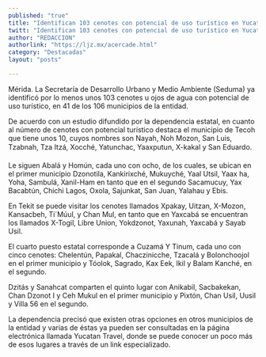 ```yaml
---
published: "true"
title: "Identifican 103 cenotes con potencial de uso turístico en Yucatán"
twitt: "Identifican 103 cenotes con potencial de uso turístico en Yucatán"
author: "REDACCION"
authorlink: "https://ljz.mx/acercade.html"
category: "Destacadas"
layout: "posts"

---
```



  Mérida. La Secretaría de Desarrollo Urbano y Medio Ambiente (Seduma) ya identificó por lo menos unos 103 cenotes u ojos de agua con potencial de uso turístico, en 41 de los 106 municipios de la entidad.



  De acuerdo con un estudio difundido por la dependencia estatal, en cuanto al número de cenotes con potencial turístico destaca el municipio de Tecoh que tiene unos 10, cuyos nombres son Nayah, Noh Mozon, San Luis, Tzabnah, Tza Itzá, Xocché, Yatunchac, Yaaxputun, X-kakal y San Eduardo.



  Le siguen Abalá y Homún, cada uno con ocho, de los cuales, se ubican en el primer municipio Dzonotila, Kankirixché, Mukuyché, Yaal Utsil, Yaax ha, Yoha, Sambulá, Xanil-Ham en tanto que en el segundo Sacamucuy, Yax Bacabtún, Chichi Lagos, Oxola, Sajunkat, San Juan, Yalahau y Ebis.



  En Tekit se puede visitar los cenotes llamados Xpakay, Uitzan, X-Mozon, Kansacbeh, Ti´Múul, y Chan Mul, en tanto que en Yaxcabá se encuentran los llamados X-Togil, Libre Union, Yokdzonot, Yaxunah, Yaxcabá y Sayab Usil.



  El cuarto puesto estatal corresponde a Cuzamá Y Tinum, cada uno con cinco cenotes: Chelentún, Papakal, Chaczinicche, Tzacalá y Bolonchoojol en el primer municipio y Tóolok, Sagrado, Kax Eek, Ikil y Balam Kanché, en el segundo.



  Dzitás y Sanahcat comparten el quinto lugar con Anikabil, Sacbakekan, Chan Dzonot I y Ceh Mukul en el primer municipio y Pixtón, Chan Usil, Uusil y Villa 56 en el segundo.



  La dependencia precisó que existen otras opciones en otros municipios de la entidad y varias de éstas ya pueden ser consultadas en la página electrónica llamada Yucatan Travel, donde se puede conocer un poco más de esos lugares a través de un link especializado.

